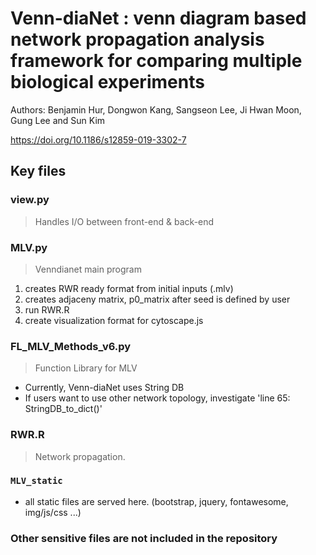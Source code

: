 Venn-diaNet : venn diagram based network propagation analysis framework for comparing multiple biological experiments
======

Authors: Benjamin Hur, Dongwon Kang, Sangseon Lee, Ji Hwan Moon, Gung Lee and Sun Kim

https://doi.org/10.1186/s12859-019-3302-7

Key files
--------

### view.py
> Handles I/O between front-end & back-end

### MLV.py 
> Venndianet main program 

1. creates RWR ready format from initial inputs (.mlv)
2. creates adjaceny matrix, p0_matrix after seed is defined by user
3. run RWR.R
4. create visualization format for cytoscape.js

### FL_MLV_Methods_v6.py
> Function Library for MLV

- Currently, Venn-diaNet uses String DB
- If users want to use other network topology, investigate 'line 65: StringDB_to_dict()'

### RWR.R
> Network propagation.


### ```MLV_static```
- all static files are served here. (bootstrap, jquery, fontawesome, img/js/css ...)


### Other sensitive files are not included in the repository
